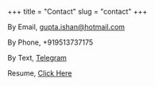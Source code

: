 +++
title = "Contact"
slug = "contact"
+++

By Email, gupta.ishan@hotmail.com

By Phone, +919513737175

By Text, [Telegram](https://t.me/Ishan_gupta)

Resume, [Click Here](https://drive.google.com/file/d/13JFcg3Lj6ew7ptTZRNh1_ncdCPOhlwDG/view?usp=sharing)
